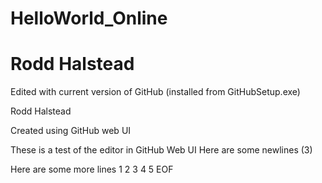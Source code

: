 # HelloWorld_Online
# Rodd Halstead

Edited with current version of GitHub (installed from GitHubSetup.exe)

Rodd Halstead

Created using GitHub web UI

These is a test of the editor in GitHub Web UI
Here are some newlines (3)


Here are some more lines
1
2
3
4
5
EOF
